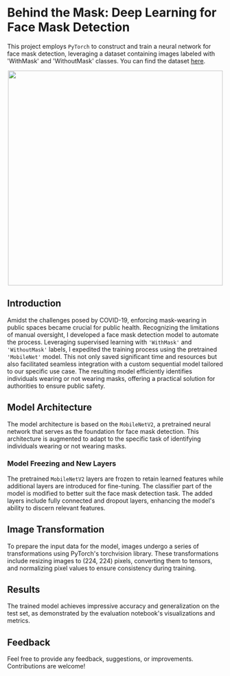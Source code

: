# Behind the Mask: Deep Learning for Face Mask Detection

This project employs `PyTorch` to construct and train a neural network for face mask detection, leveraging a dataset containing images labeled with 'WithMask' and 'WithoutMask' classes.
You can find the dataset [here](https://www.kaggle.com/datasets/ashishjangra27/face-mask-12k-images-dataset).
<p align="center">
	<img src="./image/crowd-of-people-wearingface-mask.png" alt="" width="500">
</p>

## Introduction

Amidst the challenges posed by COVID-19, enforcing mask-wearing in public spaces became crucial for public health. Recognizing the limitations of manual oversight, I developed a face mask detection model to automate the process. Leveraging supervised learning with `'WithMask'` and `'WithoutMask'` labels, I expedited the training process using the pretrained `'MobileNet'` model. This not only saved significant time and resources but also facilitated seamless integration with a custom sequential model tailored to our specific use case. The resulting model efficiently identifies individuals wearing or not wearing masks, offering a practical solution for authorities to ensure public safety.

## Model Architecture

The model architecture is based on the `MobileNetV2`, a pretrained neural network that serves as the foundation for face mask detection. This architecture is augmented to adapt to the specific task of identifying individuals wearing or not wearing masks.

### Model Freezing and New Layers

The pretrained `MobileNetV2` layers are frozen to retain learned features while additional layers are introduced for fine-tuning. The classifier part of the model is modified to better suit the face mask detection task. The added layers include fully connected and dropout layers, enhancing the model's ability to discern relevant features.

## Image Transformation

To prepare the input data for the model, images undergo a series of transformations using PyTorch's torchvision library. These transformations include resizing images to (224, 224) pixels, converting them to tensors, and normalizing pixel values to ensure consistency during training.

## Results

The trained model achieves impressive accuracy and generalization on the test set, as demonstrated by the evaluation notebook's visualizations and metrics.

## Feedback
Feel free to provide any feedback, suggestions, or improvements. Contributions are welcome!
